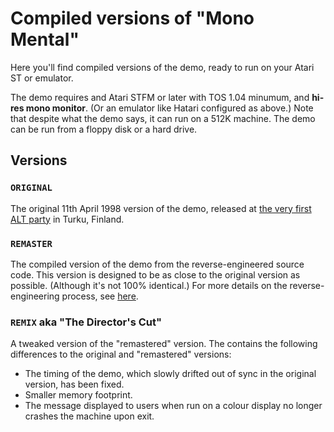 # Compiled versions of "Mono Mental"

Here you'll find compiled versions of the demo, ready to run on your Atari ST or emulator.

The demo requires and Atari STFM or later with TOS 1.04 minumum, and **hi-res mono monitor**. (Or an emulator like Hatari configured as above.) Note that despite what the demo says, it can run on a 512K machine. The demo can be run from a floppy disk or a hard drive.

## Versions

### `ORIGINAL` 
The original 11th April 1998 version of the demo, released at [the very first ALT party](https://www.altparty.org/2008/the-first-alternative-party.html) in Turku, Finland. 

### `REMASTER`
The compiled version of the demo from the reverse-engineered source code. This version is designed to be as close to the original version as possible. (Although it's not 100% identical.) For more details on the reverse-engineering process, see [here](https://github.com/theseniordads/monomental/blob/main/DOCS/README.md).

### `REMIX` aka "The Director's Cut"
A tweaked version of the "remastered" version. The contains the following differences to the original and "remastered" versions:
* The timing of the demo, which slowly drifted out of sync in the original version, has been fixed.
* Smaller memory footprint.
* The message displayed to users when run on a colour display no longer crashes the machine upon exit.
